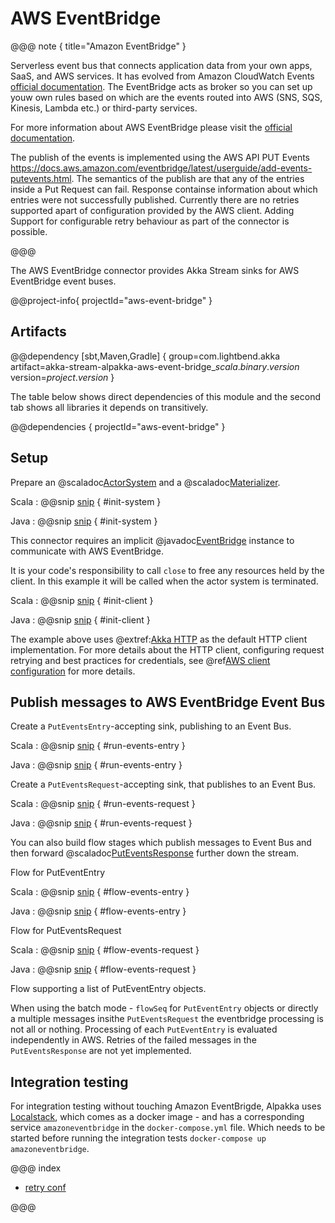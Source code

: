 # AWS EventBridge

@@@ note { title="Amazon EventBridge" }

Serverless event bus that connects application data from your own apps, SaaS, and AWS services. It has evolved from Amazon CloudWatch Events [official documentation](https://docs.aws.amazon.com/AmazonCloudWatch/latest/events/WhatIsCloudWatchEvents.html). The EventBridge acts as broker so you can set up youw own rules based on which are the events routed into AWS (SNS, SQS, Kinesis, Lambda etc.) or third-party services. 

For more information about AWS EventBridge please visit the [official documentation](https://aws.amazon.com/eventbridge/).

The publish of the events is implemented using the AWS API PUT Events https://docs.aws.amazon.com/eventbridge/latest/userguide/add-events-putevents.html.
The semantics of the publish are that any of the entries inside a Put Request can fail. Response containse information about which entries
were not successfully published.
Currently there are no retries supported apart of configuration provided by the AWS client. 
Adding Support for configurable retry behaviour as part of the connector is possible.

@@@

The AWS EventBridge connector provides Akka Stream sinks for AWS EventBridge event buses.

@@project-info{ projectId="aws-event-bridge" }


## Artifacts

@@dependency [sbt,Maven,Gradle] {
  group=com.lightbend.akka
  artifact=akka-stream-alpakka-aws-event-bridge_$scala.binary.version$
  version=$project.version$
}

The table below shows direct dependencies of this module and the second tab shows all libraries it depends on transitively.

@@dependencies { projectId="aws-event-bridge" }


## Setup

Prepare an @scaladoc[ActorSystem](akka.actor.ActorSystem) and a @scaladoc[Materializer](akka.stream.Materializer).

Scala
: @@snip [snip](/aws-event-bridge/src/test/scala/akka/stream/alpakka/aws/eventbridge/IntegrationTestContext.scala) { #init-system }

Java
: @@snip [snip](/aws-event-bridge/src/test/java/docs/javadsl/EventBridgePublisherTest.java) { #init-system }


This connector requires an implicit @javadoc[EventBridge](software.amazon.awssdk.services.eventbridge.EventBridgeAsyncClient) instance to communicate with AWS EventBridge.

It is your code's responsibility to call `close` to free any resources held by the client. In this example it will be called when the actor system is terminated.

Scala
: @@snip [snip](/aws-event-bridge/src/test/scala/akka/stream/alpakka/aws/eventbridge/IntegrationTestContext.scala) { #init-client }

Java
: @@snip [snip](/aws-event-bridge/src/test/java/docs/javadsl/EventBridgePublisherTest.java) { #init-client }

The example above uses @extref:[Akka HTTP](akka-http:) as the default HTTP client implementation. For more details about the HTTP client, configuring request retrying and best practices for credentials, see @ref[AWS client configuration](aws-shared-configuration.md) for more details.


## Publish messages to AWS EventBridge Event Bus

Create a `PutEventsEntry`-accepting sink, publishing to an Event Bus.

Scala
: @@snip [snip](/aws-event-bridge/src/test/scala/docs/scaladsl/EventBridgePublisherSpec.scala) { #run-events-entry }

Java
: @@snip [snip](/aws-event-bridge/src/test/java/docs/javadsl/EventBridgePublisherTest.java) { #run-events-entry }


Create a `PutEventsRequest`-accepting sink, that publishes to an Event Bus.

Scala
: @@snip [snip](/aws-event-bridge/src/test/scala/docs/scaladsl/EventBridgePublisherSpec.scala) { #run-events-request }

Java
: @@snip [snip](/aws-event-bridge/src/test/java/docs/javadsl/EventBridgePublisherTest.java) { #run-events-request }

You can also build flow stages which publish messages to Event Bus and then forward 
@scaladoc[PutEventsResponse](software.amazon.awssdk.services.eventbridge.model.PutEventsResponse) further down the stream.

Flow for PutEventEntry 

Scala
: @@snip [snip](/aws-event-bridge/src/test/scala/docs/scaladsl/EventBridgePublisherSpec.scala) { #flow-events-entry }

Java
: @@snip [snip](/aws-event-bridge/src/test/java/docs/javadsl/EventBridgePublisherTest.java) { #flow-events-entry }

Flow for PutEventsRequest 

Scala
: @@snip [snip](/aws-event-bridge/src/test/scala/docs/scaladsl/EventBridgePublisherSpec.scala) { #flow-events-request }

Java
: @@snip [snip](/aws-event-bridge/src/test/java/docs/javadsl/EventBridgePublisherTest.java) { #flow-events-request }

Flow supporting a list of PutEventEntry objects.

When using the batch mode - `flowSeq` for `PutEventEntry` objects or directly a multiple messages insithe `PutEventsRequest` the eventbridge processing is not all or nothing. Processing of each `PutEventEntry` is evaluated independently in AWS. Retries of the failed messages in the `PutEventsResponse` are not yet implemented.

## Integration testing

For integration testing without touching Amazon EventBrigde, Alpakka uses [Localstack](https://github.com/localstack/localstack), 
which comes as a docker image - and has a corresponding service `amazoneventbridge` in the `docker-compose.yml` file. Which needs to be started before running the integration tests `docker-compose up amazoneventbridge`.

@@@ index

* [retry conf](aws-shared-configuration.md)

@@@
